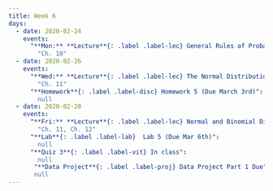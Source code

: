 ```yaml
---
title: Week 6
days:
  - date: 2020-02-24
    events:
      "**Mon:** **Lecture**{: .label .label-lec} General Rules of Probability II":
        "Ch. 10"
  - date: 2020-02-26
    events:
      "**Wed:** **Lecture**{: .label .label-lec} The Normal Distribution":
        "Ch. 11"
      "**Homework**{: .label .label-disc} Homework 5 (Due March 3rd)":
        null
  - date: 2020-02-28
    events:
      "**Fri:** **Lecture**{: .label .label-lec} Normal and Binomial Distributions":
        "Ch. 11, Ch. 12"
      "**Lab**{: .label .label-lab}  Lab 5 (Due Mar 6th)":
        null
      "**Quiz 3**{: .label .label-vit} In class":
        null
       "**Data Project**{: .label .label-proj} Data Project Part 1 Due":
       null
---
```

